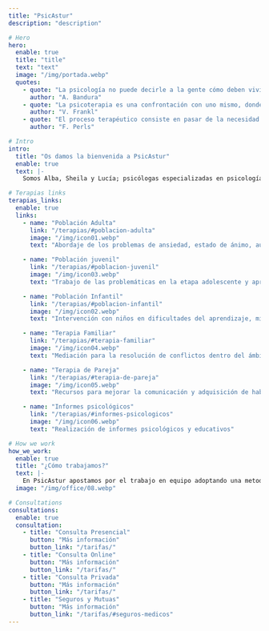 ```yaml
---
title: "PsicAstur"
description: "description"

# Hero
hero:
  enable: true
  title: "title"
  text: "text"
  image: "/img/portada.webp"
  quotes:
    - quote: "La psicología no puede decirle a la gente cómo deben vivir sus vidas. Sin embargo, puede proporcionarles los medios para efectuar el cambio personal y social"
      author: "A. Bandura"
    - quote: "La psicoterapia es una confrontación con uno mismo, donde más que una lucha, ha de haber una reconciliación"
      author: "V. Frankl"
    - quote: "El proceso terapéutico consiste en pasar de la necesidad de apoyarse en otro a la capacidad de apoyarse en uno mismo"
      author: "F. Perls"

# Intro
intro:
  title: "Os damos la bienvenida a PsicAstur"
  enable: true
  text: |-
    Somos Alba, Sheila y Lucía; psicólogas especializadas en psicología general sanitaria, con pasión por nuestra profesión y años de experiencia. En nuestro camino, nos hemos encontrado con un gran equipo humano, y hemos formado una pequeña familia que comparte nuestra misma visión y método de trabajo. Te invitamos a que visites nuestra página, nos conozcas y sepas cómo trabajamos.

# Terapias links
terapias_links:
  enable: true
  links:
    - name: "Población Adulta"
      link: "/terapias/#poblacion-adulta"
      image: "/img/icon01.webp"
      text: "Abordaje de los problemas de ansiedad, estado de ánimo, autoestima, etc."

    - name: "Población juvenil"
      link: "/terapias/#poblacion-juvenil"
      image: "/img/icon03.webp"
      text: "Trabajo de las problemáticas en la etapa adolescente y aprendizaje de recursos para la gestión emocional"

    - name: "Población Infantil"
      link: "/terapias/#poblacion-infantil"
      image: "/img/icon02.webp"
      text: "Intervención con niños en dificultades del aprendizaje, miedos, escuela de padres, etc."

    - name: "Terapia Familiar"
      link: "/terapias/#terapia-familiar"
      image: "/img/icon04.webp"
      text: "Mediación para la resolución de conflictos dentro del ámbito familiar"

    - name: "Terapia de Pareja"
      link: "/terapias/#terapia-de-pareja"
      image: "/img/icon05.webp"
      text: "Recursos para mejorar la comunicación y adquisición de habilidades para el desarrollo de una relación afectiva sana"

    - name: "Informes psicológicos"
      link: "/terapias/#informes-psicologicos"
      image: "/img/icon06.webp"
      text: "Realización de informes psicológicos y educativos"

# How we work
how_we_work:
  enable: true
  title: "¿Cómo trabajamos?"
  text: |-
    En PsicAstur apostamos por el trabajo en equipo adoptando una metodología flexible e integradora que permita diseñar un tratamiento individualizado para cada persona
  image: "/img/office/08.webp"

# Consultations
consultations:
  enable: true
  consultation:
    - title: "Consulta Presencial"
      button: "Más información"
      button_link: "/tarifas/"
    - title: "Consulta Online"
      button: "Más información"
      button_link: "/tarifas/"
    - title: "Consulta Privada"
      button: "Más información"
      button_link: "/tarifas/"
    - title: "Seguros y Mutuas"
      button: "Más información"
      button_link: "/tarifas/#seguros-medicos"
---
```

